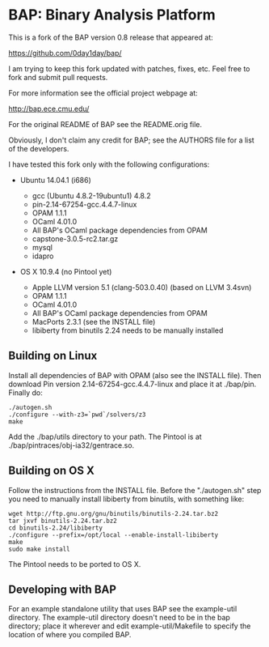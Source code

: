 BAP: Binary Analysis Platform
=============================

This is a fork of the BAP version 0.8 release that appeared at:

https://github.com/0day1day/bap/

I am trying to keep this fork updated with patches, fixes, etc.
Feel free to fork and submit pull requests.

For more information see the official project webpage at:

http://bap.ece.cmu.edu/

For the original README of BAP see the README.orig file.

Obviously, I don't claim any credit for BAP; see the AUTHORS file
for a list of the developers.

I have tested this fork only with the following configurations:
* Ubuntu 14.04.1 (i686)
    * gcc (Ubuntu 4.8.2-19ubuntu1) 4.8.2
    * pin-2.14-67254-gcc.4.4.7-linux
    * OPAM 1.1.1
    * OCaml 4.01.0
    * All BAP's OCaml package dependencies from OPAM
    * capstone-3.0.5-rc2.tar.gz
    * mysql
    * idapro
  

* OS X 10.9.4 (no Pintool yet)
    * Apple LLVM version 5.1 (clang-503.0.40) (based on LLVM 3.4svn)
    * OPAM 1.1.1
    * OCaml 4.01.0
    * All BAP's OCaml package dependencies from OPAM
    * MacPorts 2.3.1 (see the INSTALL file)
    * libiberty from binutils 2.24 needs to be manually installed

Building on Linux
-----------------

Install all dependencies of BAP with OPAM (also see the INSTALL file).
Then download Pin version 2.14-67254-gcc.4.4.7-linux and place it at
./bap/pin. Finally do:

    ./autogen.sh
    ./configure --with-z3=`pwd`/solvers/z3
    make

Add the ./bap/utils directory to your path. The Pintool is at
./bap/pintraces/obj-ia32/gentrace.so.

Building on OS X
----------------

Follow the instructions from the INSTALL file. Before the "./autogen.sh"
step you need to manually install libiberty from binutils, with something
like:

    wget http://ftp.gnu.org/gnu/binutils/binutils-2.24.tar.bz2
    tar jxvf binutils-2.24.tar.bz2
    cd binutils-2.24/libiberty
    ./configure --prefix=/opt/local --enable-install-libiberty
    make
    sudo make install

The Pintool needs to be ported to OS X.

Developing with BAP
-------------------

For an example standalone utility that uses BAP see the example-util
directory. The example-util directory doesn't need to be in the bap
directory; place it wherever and edit example-util/Makefile to specify
the location of where you compiled BAP.


